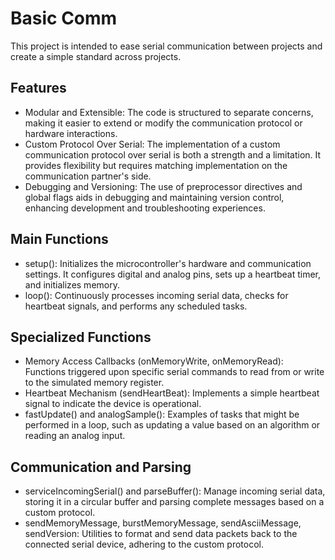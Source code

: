 # Basic Comm
This project is intended to ease serial communication between projects and create a simple standard across projects.

## Features
- Modular and Extensible: The code is structured to separate concerns, making it easier to extend or modify the communication protocol or hardware interactions.
- Custom Protocol Over Serial: The implementation of a custom communication protocol over serial is both a strength and a limitation. It provides flexibility but requires matching implementation on the communication partner's side.
- Debugging and Versioning: The use of preprocessor directives and global flags aids in debugging and maintaining version control, enhancing development and troubleshooting experiences.

## Main Functions
- setup(): Initializes the microcontroller's hardware and communication settings. It configures digital and analog pins, sets up a heartbeat timer, and initializes memory.
- loop(): Continuously processes incoming serial data, checks for heartbeat signals, and performs any scheduled tasks.
## Specialized Functions
- Memory Access Callbacks (onMemoryWrite, onMemoryRead): Functions triggered upon specific serial commands to read from or write to the simulated memory register.
- Heartbeat Mechanism (sendHeartBeat): Implements a simple heartbeat signal to indicate the device is operational.
- fastUpdate() and analogSample(): Examples of tasks that might be performed in a loop, such as updating a value based on an algorithm or reading an analog input.
## Communication and Parsing
- serviceIncomingSerial() and parseBuffer(): Manage incoming serial data, storing it in a circular buffer and parsing complete messages based on a custom protocol.
- sendMemoryMessage, burstMemoryMessage, sendAsciiMessage, sendVersion: Utilities to format and send data packets back to the connected serial device, adhering to the custom protocol.
